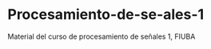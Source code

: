# Procesamiento-de-se-ales-1
Material del curso de procesamiento de señales 1, FIUBA
<!-- algunas partes grabadas del curso: https://www.youtube.com/playlist?list=PLyxhNyKcE1LaAcOvBso1Iqvb2uYs1cYJT -->

